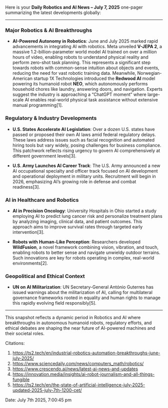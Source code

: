 Here is your **Daily Robotics and AI News – July 7, 2025** one-pager summarizing the latest developments globally:

---

### Major Robotics & AI Breakthroughs

- **AI-Powered Autonomy in Robotics**: June and July 2025 marked rapid advancements in integrating AI with robotics. Meta unveiled **V-JEPA 2**, a massive 1.2-billion-parameter world model AI trained on over a million hours of video, enabling robots to understand physical reality and perform zero-shot task planning. This represents a significant step towards robots with common-sense intuition about objects and events, reducing the need for vast robotic training data. Meanwhile, Norwegian-American startup 1X Technologies introduced the **Redwood AI** model powering its humanoid robot **NEO**, which autonomously performs household chores like laundry, answering doors, and navigation. Experts suggest the industry is approaching a “ChatGPT moment” where large-scale AI enables real-world physical task assistance without extensive manual programming[1].

### Regulatory & Industry Developments

- **U.S. States Accelerate AI Legislation**: Over a dozen U.S. states have passed or proposed their own AI laws amid federal regulatory delays. These laws address issues such as facial recognition and automated hiring tools but vary widely, posing challenges for business compliance. This patchwork reflects rising urgency to govern AI comprehensively at different government levels[3].

- **U.S. Army Launches AI Career Track**: The U.S. Army announced a new AI occupational specialty and officer track focused on AI development and operational deployment in military units. Recruitment will begin in 2026, emphasizing AI’s growing role in defense and combat readiness[3].

### AI in Healthcare and Robotics

- **AI in Precision Oncology**: University Hospitals in Ohio started a study employing AI to predict lung cancer risk and personalize treatment plans by analyzing imaging, clinical data, and patient outcomes. This approach aims to improve survival rates through targeted early intervention[3].

- **Robots with Human-Like Perception**: Researchers developed **WildFusion**, a novel framework combining vision, vibration, and touch, enabling robots to better sense and navigate unwieldy outdoor terrains. Such innovations are key for robots operating in complex, real-world environments[2].

### Geopolitical and Ethical Context

- **UN on AI Militarization**: UN Secretary-General António Guterres has issued warnings about the militarization of AI, calling for multilateral governance frameworks rooted in equality and human rights to manage this rapidly evolving field responsibly[5].

---

This snapshot reflects a dynamic period in Robotics and AI where breakthroughs in autonomous humanoid robots, regulatory efforts, and ethical debates are shaping the near future of AI-powered machines and their societal roles.

Citations:
1. https://ts2.tech/en/industrial-robotics-automation-breakthroughs-june-july-2025/
2. https://www.sciencedaily.com/news/computers_math/robotics/
3. https://www.crescendo.ai/news/latest-ai-news-and-updates
4. https://innovation.media/insights/ai-robot-journalism-and-all-things-fungible
5. https://ts2.tech/en/the-state-of-artificial-intelligence-july-2025-updated-2025-july-7th-1200-cet/

Date: July 7th 2025, 7:00:45 pm